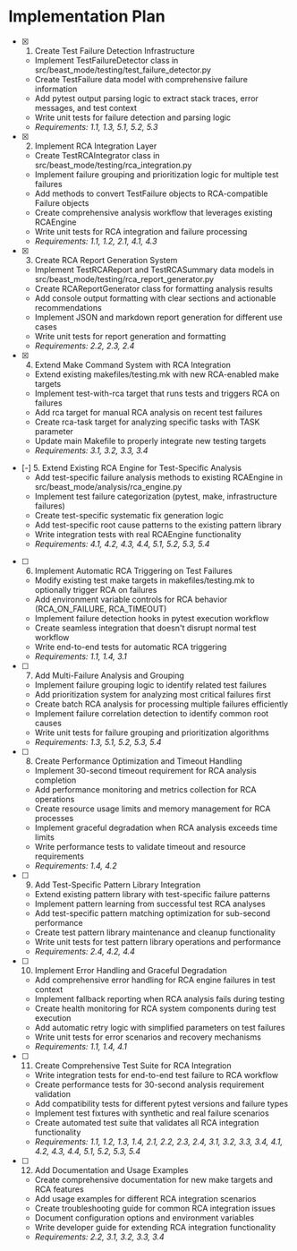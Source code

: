 # Implementation Plan

- [x] 1. Create Test Failure Detection Infrastructure
  - Implement TestFailureDetector class in src/beast_mode/testing/test_failure_detector.py
  - Create TestFailure data model with comprehensive failure information
  - Add pytest output parsing logic to extract stack traces, error messages, and test context
  - Write unit tests for failure detection and parsing logic
  - _Requirements: 1.1, 1.3, 5.1, 5.2, 5.3_

- [x] 2. Implement RCA Integration Layer
  - Create TestRCAIntegrator class in src/beast_mode/testing/rca_integration.py
  - Implement failure grouping and prioritization logic for multiple test failures
  - Add methods to convert TestFailure objects to RCA-compatible Failure objects
  - Create comprehensive analysis workflow that leverages existing RCAEngine
  - Write unit tests for RCA integration and failure processing
  - _Requirements: 1.1, 1.2, 2.1, 4.1, 4.3_

- [x] 3. Create RCA Report Generation System
  - Implement TestRCAReport and TestRCASummary data models in src/beast_mode/testing/rca_report_generator.py
  - Create RCAReportGenerator class for formatting analysis results
  - Add console output formatting with clear sections and actionable recommendations
  - Implement JSON and markdown report generation for different use cases
  - Write unit tests for report generation and formatting
  - _Requirements: 2.2, 2.3, 2.4_

- [x] 4. Extend Make Command System with RCA Integration
  - Extend existing makefiles/testing.mk with new RCA-enabled make targets
  - Implement test-with-rca target that runs tests and triggers RCA on failures
  - Add rca target for manual RCA analysis on recent test failures
  - Create rca-task target for analyzing specific tasks with TASK parameter
  - Update main Makefile to properly integrate new testing targets
  - _Requirements: 3.1, 3.2, 3.3, 3.4_

- [-] 5. Extend Existing RCA Engine for Test-Specific Analysis
  - Add test-specific failure analysis methods to existing RCAEngine in src/beast_mode/analysis/rca_engine.py
  - Implement test failure categorization (pytest, make, infrastructure failures)
  - Create test-specific systematic fix generation logic
  - Add test-specific root cause patterns to the existing pattern library
  - Write integration tests with real RCAEngine functionality
  - _Requirements: 4.1, 4.2, 4.3, 4.4, 5.1, 5.2, 5.3, 5.4_

- [ ] 6. Implement Automatic RCA Triggering on Test Failures
  - Modify existing test make targets in makefiles/testing.mk to optionally trigger RCA on failures
  - Add environment variable controls for RCA behavior (RCA_ON_FAILURE, RCA_TIMEOUT)
  - Implement failure detection hooks in pytest execution workflow
  - Create seamless integration that doesn't disrupt normal test workflow
  - Write end-to-end tests for automatic RCA triggering
  - _Requirements: 1.1, 1.4, 3.1_

- [ ] 7. Add Multi-Failure Analysis and Grouping
  - Implement failure grouping logic to identify related test failures
  - Add prioritization system for analyzing most critical failures first
  - Create batch RCA analysis for processing multiple failures efficiently
  - Implement failure correlation detection to identify common root causes
  - Write unit tests for failure grouping and prioritization algorithms
  - _Requirements: 1.3, 5.1, 5.2, 5.3, 5.4_

- [ ] 8. Create Performance Optimization and Timeout Handling
  - Implement 30-second timeout requirement for RCA analysis completion
  - Add performance monitoring and metrics collection for RCA operations
  - Create resource usage limits and memory management for RCA processes
  - Implement graceful degradation when RCA analysis exceeds time limits
  - Write performance tests to validate timeout and resource requirements
  - _Requirements: 1.4, 4.2_

- [ ] 9. Add Test-Specific Pattern Library Integration
  - Extend existing pattern library with test-specific failure patterns
  - Implement pattern learning from successful test RCA analyses
  - Add test-specific pattern matching optimization for sub-second performance
  - Create test pattern library maintenance and cleanup functionality
  - Write unit tests for test pattern library operations and performance
  - _Requirements: 2.4, 4.2, 4.4_

- [ ] 10. Implement Error Handling and Graceful Degradation
  - Add comprehensive error handling for RCA engine failures in test context
  - Implement fallback reporting when RCA analysis fails during testing
  - Create health monitoring for RCA system components during test execution
  - Add automatic retry logic with simplified parameters on test failures
  - Write unit tests for error scenarios and recovery mechanisms
  - _Requirements: 1.1, 1.4, 4.1_

- [ ] 11. Create Comprehensive Test Suite for RCA Integration
  - Write integration tests for end-to-end test failure to RCA workflow
  - Create performance tests for 30-second analysis requirement validation
  - Add compatibility tests for different pytest versions and failure types
  - Implement test fixtures with synthetic and real failure scenarios
  - Create automated test suite that validates all RCA integration functionality
  - _Requirements: 1.1, 1.2, 1.3, 1.4, 2.1, 2.2, 2.3, 2.4, 3.1, 3.2, 3.3, 3.4, 4.1, 4.2, 4.3, 4.4, 5.1, 5.2, 5.3, 5.4_

- [ ] 12. Add Documentation and Usage Examples
  - Create comprehensive documentation for new make targets and RCA features
  - Add usage examples for different RCA integration scenarios
  - Create troubleshooting guide for common RCA integration issues
  - Document configuration options and environment variables
  - Write developer guide for extending RCA integration functionality
  - _Requirements: 2.2, 3.1, 3.2, 3.3, 3.4_